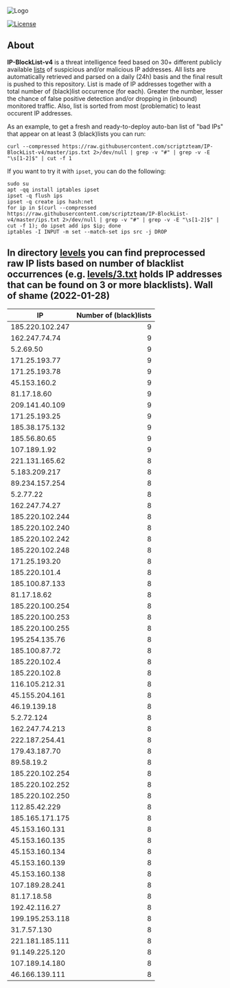 ![Logo](https://i.imgur.com/PyKLAe7.png)

[![License](https://img.shields.io/badge/license-The_Unlicense-red.svg)](https://unlicense.org/)

About
----

**IP-BlockList-v4** is a threat intelligence feed based on 30+ different publicly available [lists](https://github.com/stamparm/maltrail) of suspicious and/or malicious IP addresses. All lists are automatically retrieved and parsed on a daily (24h) basis and the final result is pushed to this repository. List is made of IP addresses together with a total number of (black)list occurrence (for each). Greater the number, lesser the chance of false positive detection and/or dropping in (inbound) monitored traffic. Also, list is sorted from most (problematic) to least occurent IP addresses.

As an example, to get a fresh and ready-to-deploy auto-ban list of "bad IPs" that appear on at least 3 (black)lists you can run:

```
curl --compressed https://raw.githubusercontent.com/scriptzteam/IP-BlockList-v4/master/ips.txt 2>/dev/null | grep -v "#" | grep -v -E "\s[1-2]$" | cut -f 1
```

If you want to try it with `ipset`, you can do the following:

```
sudo su
apt -qq install iptables ipset
ipset -q flush ips
ipset -q create ips hash:net
for ip in $(curl --compressed https://raw.githubusercontent.com/scriptzteam/IP-BlockList-v4/master/ips.txt 2>/dev/null | grep -v "#" | grep -v -E "\s[1-2]$" | cut -f 1); do ipset add ips $ip; done
iptables -I INPUT -m set --match-set ips src -j DROP
```

In directory [levels](levels) you can find preprocessed raw IP lists based on number of blacklist occurrences (e.g. [levels/3.txt](levels/3.txt) holds IP addresses that can be found on 3 or more blacklists).
Wall of shame (2022-01-28)
----

|IP|Number of (black)lists|
|---|--:|
185.220.102.247|9
162.247.74.74|9
5.2.69.50|9
171.25.193.77|9
171.25.193.78|9
45.153.160.2|9
81.17.18.60|9
209.141.40.109|9
171.25.193.25|9
185.38.175.132|9
185.56.80.65|9
107.189.1.92|9
221.131.165.62|8
5.183.209.217|8
89.234.157.254|8
5.2.77.22|8
162.247.74.27|8
185.220.102.244|8
185.220.102.240|8
185.220.102.242|8
185.220.102.248|8
171.25.193.20|8
185.220.101.4|8
185.100.87.133|8
81.17.18.62|8
185.220.100.254|8
185.220.100.253|8
185.220.100.255|8
195.254.135.76|8
185.100.87.72|8
185.220.102.4|8
185.220.102.8|8
116.105.212.31|8
45.155.204.161|8
46.19.139.18|8
5.2.72.124|8
162.247.74.213|8
222.187.254.41|8
179.43.187.70|8
89.58.19.2|8
185.220.102.254|8
185.220.102.252|8
185.220.102.250|8
112.85.42.229|8
185.165.171.175|8
45.153.160.131|8
45.153.160.135|8
45.153.160.134|8
45.153.160.139|8
45.153.160.138|8
107.189.28.241|8
81.17.18.58|8
192.42.116.27|8
199.195.253.118|8
31.7.57.130|8
221.181.185.111|8
91.149.225.120|8
107.189.14.180|8
46.166.139.111|8
